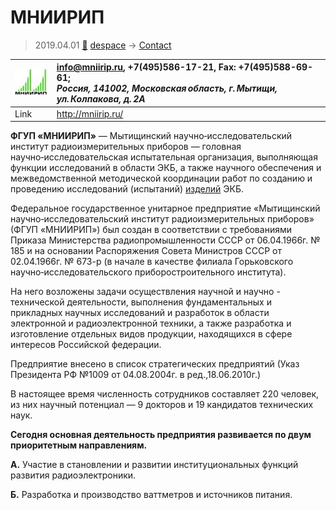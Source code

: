 # МНИИРИП
> 2019.04.01 [🚀](../index/index.md) [despace](index.md) → [Contact](contact.md)

|[![](f/contact/m/mniirip_logo1_thumb.jpg)](f/contact/m/mniirip_logo1.png)|<info@mniirip.ru>, +7(495)586-17-21, Fax: +7(495)588-69-61;<br> *Россия, 141002, Московская область, г. Мытищи, ул. Колпакова, д. 2А*|
|:--|:--|
|Link|<http://mniirip.ru/>|

**ФГУП «МНИИРИП»** — Мытищинский научно‑исследовательский институт радиоизмерительных приборов — головная научно‑исследовательская испытательная организация, выполняющая функции исследований в области ЭКБ, а также научного обеспечения и межведомственной методической координации работ по созданию и проведению исследований (испытаний) [изделий](unit.md) ЭКБ.


<p style="page-break-after:always"> </p>

Федеральное государственное унитарное предприятие «Мытищинский научно‑исследовательский институт радиоизмерительных приборов» (ФГУП «МНИИРИП») был создан в соответствии с требованиями  Приказа Министерства радиопромышленности СССР от 06.04.1966г. № 185 и на основании Распоряжения Совета  Министров СССР от 02.04.1966г. № 673-р (в начале в качестве филиала Горьковского научно‑исследовательского приборостроительного института).

На него возложены задачи осуществления научной и научно - технической деятельности, выполнения фундаментальных и прикладных научных исследований и разработок в области электронной и радиоэлектронной техники, а также разработка и изготовление отдельных видов продукции, находящихся в сфере интересов Российской федерации.

Предприятие внесено в список стратегических предприятий (Указ Президента РФ №1009 от 04.08.2004г. в ред.,18.06.2010г.)

В настоящее время численность сотрудников составляет 220 человек, из них научный потенциал — 9 докторов и 19 кандидатов технических наук.

**Сегодня основная деятельность предприятия развивается по двум приоритетным направлениям.**

**А.** Участие в становлении и развитии институциональных функций развития радиоэлектроники.

**Б.** Разработка и производство ваттметров и источников питания.
